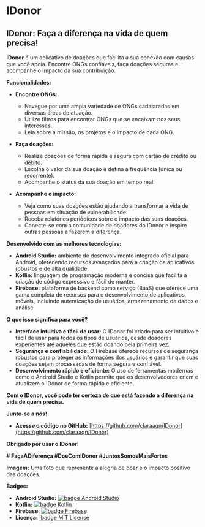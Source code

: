 # IDonor
## IDonor: Faça a diferença na vida de quem precisa!

**IDonor** é um aplicativo de doações que facilita a sua conexão com causas que você apoia. Encontre ONGs confiáveis, faça doações seguras e acompanhe o impacto da sua contribuição.

**Funcionalidades:**

* **Encontre ONGs:**
    * Navegue por uma ampla variedade de ONGs cadastradas em diversas áreas de atuação.
    * Utilize filtros para encontrar ONGs que se encaixam nos seus interesses.
    * Leia sobre a missão, os projetos e o impacto de cada ONG.

* **Faça doações:**
    * Realize doações de forma rápida e segura com cartão de crédito ou débito.
    * Escolha o valor da sua doação e defina a frequência (única ou recorrente).
    * Acompanhe o status da sua doação em tempo real.

* **Acompanhe o impacto:**
    * Veja como suas doações estão ajudando a transformar a vida de pessoas em situação de vulnerabilidade.
    * Receba relatórios periódicos sobre o impacto das suas doações.
    * Conecte-se com a comunidade de doadores do IDonor e inspire outras pessoas a fazerem a diferença.

**Desenvolvido com as melhores tecnologias:**

* **Android Studio:** ambiente de desenvolvimento integrado oficial para Android, oferecendo recursos avançados para a criação de aplicativos robustos e de alta qualidade.
* **Kotlin:** linguagem de programação moderna e concisa que facilita a criação de código expressivo e fácil de manter.
* **Firebase:** plataforma de backend como serviço (BaaS) que oferece uma gama completa de recursos para o desenvolvimento de aplicativos móveis, incluindo autenticação de usuários, armazenamento de dados e análise.

**O que isso significa para você?**

* **Interface intuitiva e fácil de usar:** O IDonor foi criado para ser intuitivo e fácil de usar para todos os tipos de usuários, desde doadores experientes até aqueles que estão doando pela primeira vez.
* **Segurança e confiabilidade:** O Firebase oferece recursos de segurança robustos para proteger as informações dos usuários e garantir que suas doações sejam processadas de forma segura e confiável.
* **Desenvolvimento rápido e eficiente:** O uso de ferramentas modernas como o Android Studio e Kotlin permite que os desenvolvedores criem e atualizem o IDonor de forma rápida e eficiente.

**Com o IDonor, você pode ter certeza de que está fazendo a diferença na vida de quem precisa.**

**Junte-se a nós!**

* **Acesse o código no GitHub:** [https://github.com/claraaqn/IDonor](https://github.com/claraaqn/IDonor)

**Obrigado por usar o IDonor!**

**# FaçaADiferença #DoeComIDonor #JuntosSomosMaisFortes**

**Imagem:** Uma foto que represente a alegria de doar e o impacto positivo das doações.

**Badges:**

* **Android Studio:** [![badge Android Studio](https://shields.io/badge/Android%20Studio-4.2-green.svg)](https://developer.android.com/studio)
* **Kotlin:** [![badge Kotlin](https://shields.io/badge/Kotlin-1.7.20-blue.svg)](https://kotlinlang.org/)
* **Firebase:** [![badge Firebase](https://shields.io/badge/Firebase-9.6.1-orange.svg)](https://firebase.google.com/)
* **Licença:** [!badge MIT License](https://opensource.org/licenses/MIT)



